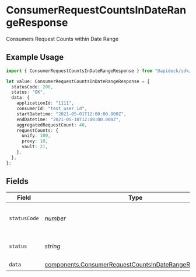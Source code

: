 # ConsumerRequestCountsInDateRangeResponse

Consumers Request Counts within Date Range

## Example Usage

```typescript
import { ConsumerRequestCountsInDateRangeResponse } from "@apideck/sdk/models/components";

let value: ConsumerRequestCountsInDateRangeResponse = {
  statusCode: 200,
  status: "OK",
  data: {
    applicationId: "1111",
    consumerId: "test_user_id",
    startDatetime: "2021-05-01T12:00:00.000Z",
    endDatetime: "2021-05-10T12:00:00.000Z",
    aggregatedRequestCount: 40,
    requestCounts: {
      unify: 100,
      proxy: 10,
      vault: 21,
    },
  },
};
```

## Fields

| Field                                                                                                                              | Type                                                                                                                               | Required                                                                                                                           | Description                                                                                                                        | Example                                                                                                                            |
| ---------------------------------------------------------------------------------------------------------------------------------- | ---------------------------------------------------------------------------------------------------------------------------------- | ---------------------------------------------------------------------------------------------------------------------------------- | ---------------------------------------------------------------------------------------------------------------------------------- | ---------------------------------------------------------------------------------------------------------------------------------- |
| `statusCode`                                                                                                                       | *number*                                                                                                                           | :heavy_check_mark:                                                                                                                 | HTTP Response Status Code                                                                                                          | 200                                                                                                                                |
| `status`                                                                                                                           | *string*                                                                                                                           | :heavy_check_mark:                                                                                                                 | HTTP Response Status                                                                                                               | OK                                                                                                                                 |
| `data`                                                                                                                             | [components.ConsumerRequestCountsInDateRangeResponseData](../../models/components/consumerrequestcountsindaterangeresponsedata.md) | :heavy_check_mark:                                                                                                                 | N/A                                                                                                                                |                                                                                                                                    |